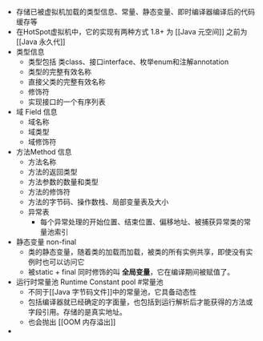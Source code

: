 - 存储已被虚拟机加载的类型信息、常量、静态变量、即时编译器编译后的代码缓存等
- 在HotSpot虚拟机中，它的实现有两种方式 1.8+ 为 [[Java 元空间]] 之前为[[Java 永久代]]
- 类型信息
	- 类型包括 类class、接口interface、枚举enum和注解annotation
	- 类型的完整有效名称
	- 直接父类的完整有效名称
	- 修饰符
	- 实现接口的一个有序列表
- 域 Field 信息
	- 域名称
	- 域类型
	- 域修饰符
- 方法Method 信息
	- 方法名称
	- 方法的返回类型
	- 方法参数的数量和类型
	- 方法的修饰符
	- 方法的字节码、操作数栈、局部变量表及大小
	- 异常表
		- 每个异常处理的开始位置、结束位置、偏移地址、被捕获异常类的常量池索引
- 静态变量 non-final
	- 类的静态变量，随着类的加载而加载，被类的所有实例共享，即使没有实例时也可以访问它
	- 被static + final 同时修饰的叫 **全局变量**，它在编译期间被赋值了。
- 运行时常量池 Runtime Constant pool #常量池
	- 不同于[[Java 字节码文件]]中的常量池，它具备动态性
	- 包括编译器就已经确定的字面量，也包括到运行解析后才能获得的方法或字段引用。存储的是真实地址。
	- 也会抛出 [[OOM 内存溢出]]
-